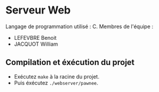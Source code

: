 # Serveur Web

Langage de programmation utilisé : C.
Membres de l'équipe :
* LEFEVBRE Benoit 
* JACQUOT William

## Compilation et éxécution du projet

* Exécutez `make` à la racine du projet.
* Puis éxécutez `./webserver/pawnee`.
